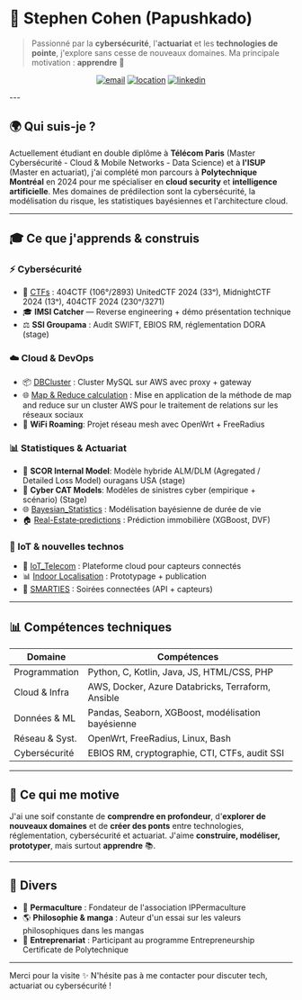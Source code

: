 # 🤖 Stephen Cohen (Papushkado)

> Passionné par la **cybersécurité**, l'**actuariat** et les **technologies de pointe**, j'explore sans cesse de nouveaux domaines. Ma principale motivation : **apprendre** 🚀

<p align="center">
  <a href="mailto:Stephen.cohen.pro@gmail.com"><img src="https://img.shields.io/badge/email-Stephen.Cohen-red?style=for-the-badge&logo=gmail" alt="email"></a>
  <a href="#"><img src="https://img.shields.io/badge/localisation-Paris-blue?style=for-the-badge&logo=google-maps" alt="location"></a>
  <a href="https://www.linkedin.com/in/stephen-cohen-491964163/"><img src="https://img.shields.io/badge/linkedin-Stephen_Cohen-blue?style=for-the-badge&logo=linkedin" alt="linkedin"></a>
</p>
---

## 🌍 Qui suis-je ?

Actuellement étudiant en double diplôme à **Télécom Paris** (Master Cybersécurité - Cloud & Mobile Networks - Data Science) et à **l'ISUP** (Master en actuariat), j'ai complété mon parcours à **Polytechnique Montréal** en 2024 pour me spécialiser en **cloud security** et **intelligence artificielle**. Mes domaines de prédilection sont la cybersécurité, la modélisation du risque, les statistiques bayésiennes et l'architecture cloud.

---

## 🎓 Ce que j'apprends & construis

### ⚡ Cybersécurité
- 🏅 [CTFs](https://github.com/Papushkado/Write-ups-CTFs) : 404CTF (106°/2893) UnitedCTF 2024 (33ᵒ), MidnightCTF 2024 (13ᵒ), 404CTF 2024 (230ᵒ/3271)
- 🎓 **IMSI Catcher** — Reverse engineering + démo présentation technique
- ⚖️ **SSI Groupama** : Audit SWIFT, EBIOS RM, réglementation DORA (stage)

### ☁️ Cloud & DevOps
- 📦 [DBCluster](https://github.com/Papushkado/DBCluster) : Cluster MySQL sur AWS avec proxy + gateway
- 🌐 [Map & Reduce calculation](https://github.com/Papushkado/MapReduce) : Mise en application de la méthode de map and reduce sur un cluster AWS pour le traitement de relations sur les réseaux sociaux
- 🧰 **WiFi Roaming**: Projet réseau mesh avec OpenWrt + FreeRadius

### 📊 Statistiques & Actuariat
- 🤝 **SCOR Internal Model**: Modèle hybride ALM/DLM (Agregated / Detailed Loss Model) ouragans USA (stage)
- 🤖 **Cyber CAT Models**: Modèles de sinistres cyber (empirique + scénario) (Stage)
- 🌐 [Bayesian_Statistics](https://github.com/Papushkado/Bayesian_Statistics) : Modélisation bayésienne de durée de vie
- 🏠 [Real-Estate‑predictions](https://github.com/Papushkado/Real-Estate-predictions) : Prédiction immobilière (XGBoost, DVF)


### 🚀 IoT & nouvelles technos
- 🌆 [IoT_Telecom](https://github.com/Papushkado/ioT_Telecom) : Plateforme cloud pour capteurs connectés
- 📊 [Indoor Localisation](https://github.com/Papushkado/GIN206_localisation_indoors) : Prototypage + publication
- 🧱 [SMARTIES](https://github.com/Papushkado/ioT_Telecom) : Soirées connectées (API + capteurs)

---

## 📊 Compétences techniques

| Domaine         | Compétences                                                                 |
|-----------------|------------------------------------------------------------------------------|
| Programmation   | Python, C, Kotlin, Java, JS, HTML/CSS, PHP                                  |
| Cloud & Infra   | AWS, Docker, Azure Databricks, Terraform, Ansible                           |
| Données & ML    | Pandas, Seaborn, XGBoost, modélisation bayésienne                             |
| Réseau & Syst.  | OpenWrt, FreeRadius, Linux, Bash                                             |
| Cybersécurité    | EBIOS RM, cryptographie, CTI, CTFs, audit SSI                             |

---

## 🌿 Ce qui me motive

J'ai une soif constante de **comprendre en profondeur**, d'**explorer de nouveaux domaines** et de **créer des ponts** entre technologies, réglementation, cybersécurité et actuariat. J'aime **construire, modéliser, prototyper**, mais surtout **apprendre** 📚.

---

## 🌟 Divers

- 🌿 **Permaculture** : Fondateur de l'association IPPermaculture
- 🌎 **Philosophie & manga** : Auteur d'un essai sur les valeurs philosophiques dans les mangas
- 🎸 **Entreprenariat** : Participant au programme Entrepreneurship Certificate de Polytechnique

---

Merci pour la visite ✨ N'hésite pas à me contacter pour discuter tech, actuariat ou cybersécurité !
